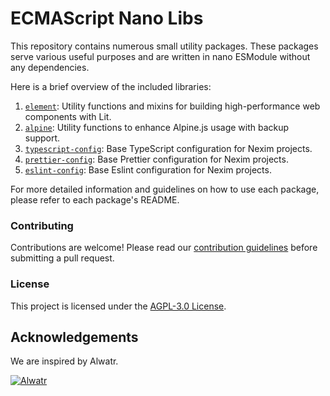 # ECMAScript Nano Libs

This repository contains numerous small utility packages. These packages serve various useful purposes and are written in nano ESModule without any dependencies.

Here is a brief overview of the included libraries:

1. [`element`](./packages/element): Utility functions and mixins for building high-performance web components with Lit.
1. [`alpine`](./packages/alpine): Utility functions to enhance Alpine.js usage with backup support.
2. [`typescript-config`](./packages/typescript-config): Base TypeScript configuration for Nexim projects.
3. [`prettier-config`](./packages/prettier-config): Base Prettier configuration for Nexim projects.
4. [`eslint-config`](./packages/eslint-config): Base Eslint configuration for Nexim projects.

For more detailed information and guidelines on how to use each package, please refer to each package's README.

### Contributing

Contributions are welcome! Please read our [contribution guidelines](https://github.com/the-nexim/.github/blob/next/CONTRIBUTING.md) before submitting a pull request.

### License

This project is licensed under the [AGPL-3.0 License](LICENSE).

## Acknowledgements

We are inspired by Alwatr.

[![Alwatr](https://avatars.githubusercontent.com/u/101452315?s=200&v=4)](https://github.com/Alwatr)
